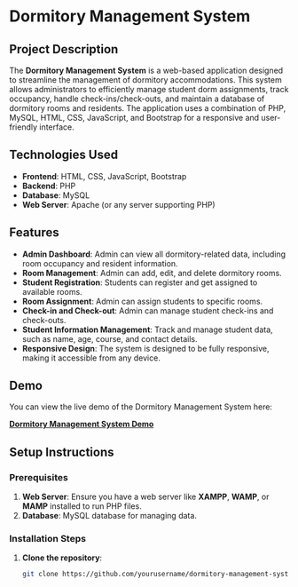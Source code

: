 # Dormitory Management System

## Project Description

The **Dormitory Management System** is a web-based application designed to streamline the management of dormitory accommodations. This system allows administrators to efficiently manage student dorm assignments, track occupancy, handle check-ins/check-outs, and maintain a database of dormitory rooms and residents. The application uses a combination of PHP, MySQL, HTML, CSS, JavaScript, and Bootstrap for a responsive and user-friendly interface.

## Technologies Used
- **Frontend**: HTML, CSS, JavaScript, Bootstrap
- **Backend**: PHP
- **Database**: MySQL
- **Web Server**: Apache (or any server supporting PHP)
  
## Features

- **Admin Dashboard**: Admin can view all dormitory-related data, including room occupancy and resident information.
- **Room Management**: Admin can add, edit, and delete dormitory rooms.
- **Student Registration**: Students can register and get assigned to available rooms.
- **Room Assignment**: Admin can assign students to specific rooms.
- **Check-in and Check-out**: Admin can manage student check-ins and check-outs.
- **Student Information Management**: Track and manage student data, such as name, age, course, and contact details.
- **Responsive Design**: The system is designed to be fully responsive, making it accessible from any device.

## Demo

You can view the live demo of the Dormitory Management System here:

[**Dormitory Management System Demo**](http://example.com)  <!-- Replace with your actual demo link -->

## Setup Instructions

### Prerequisites
1. **Web Server**: Ensure you have a web server like **XAMPP**, **WAMP**, or **MAMP** installed to run PHP files.
2. **Database**: MySQL database for managing data.

### Installation Steps
1. **Clone the repository**:

   ```bash
   git clone https://github.com/yourusername/dormitory-management-system.git

